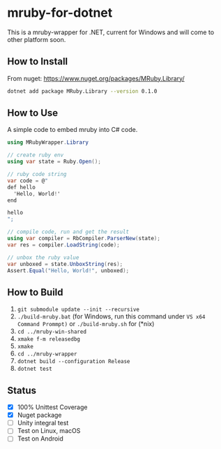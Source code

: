# mruby-for-dotnet

This is a mruby-wrapper for .NET, current for Windows and will come to other platform soon.

## How to Install
From nuget: https://www.nuget.org/packages/MRuby.Library/


```bash
dotnet add package MRuby.Library --version 0.1.0
````
## How to Use

A simple code to embed mruby into C# code.

```csharp
using MRubyWrapper.Library

// create ruby env
using var state = Ruby.Open();

// ruby code string
var code = @"
def hello
  'Hello, World!'
end

hello
";

// compile code, run and get the result
using var compiler = RbCompiler.ParserNew(state);
var res = compiler.LoadString(code);

// unbox the ruby value
var unboxed = state.UnboxString(res);
Assert.Equal("Hello, World!", unboxed);

```

## How to Build

1. `git submodule update --init --recursive`
2. `./build-mruby.bat` (for Windows, run this command under `VS x64 Command Prommpt)` or `./build-mruby.sh` for (*nix)
3. `cd ../mruby-win-shared`
4. `xmake f-m releasedbg`
5. `xmake`
6. `cd ../mruby-wrapper`
7. `dotnet build --configuration Release`
8. `dotnet test`

## Status

- [X] 100% Unittest Coverage
- [X] Nuget package
- [ ] Unity integral test
- [ ] Test on Linux, macOS
- [ ] Test on Android
